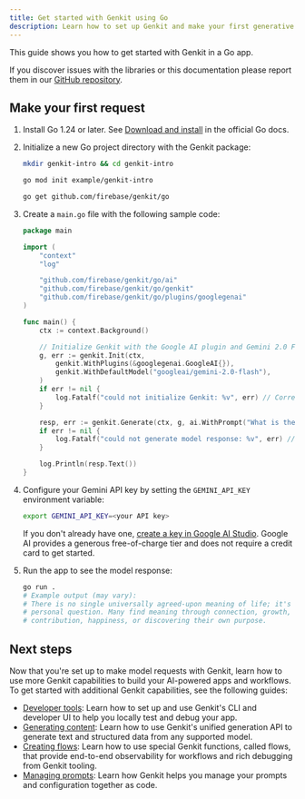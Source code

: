 ```yaml
---
title: Get started with Genkit using Go
description: Learn how to set up Genkit and make your first generative AI request in a Go application.
---
```


This guide shows you how to get started with Genkit in a Go app.

If you discover issues with the libraries or this documentation please report
them in our [GitHub repository](https://github.com/firebase/genkit/).

## Make your first request

1.  Install Go 1.24 or later. See [Download and install](https://go.dev/doc/install)
    in the official Go docs.

2.  Initialize a new Go project directory with the Genkit package:

    ```bash
    mkdir genkit-intro && cd genkit-intro

    go mod init example/genkit-intro

    go get github.com/firebase/genkit/go
    ```

3.  Create a `main.go` file with the following sample code:

    ```go
    package main

    import (
        "context"
        "log"

        "github.com/firebase/genkit/go/ai"
        "github.com/firebase/genkit/go/genkit"
        "github.com/firebase/genkit/go/plugins/googlegenai"
    )

    func main() {
        ctx := context.Background()

        // Initialize Genkit with the Google AI plugin and Gemini 2.0 Flash.
        g, err := genkit.Init(ctx,
            genkit.WithPlugins(&googlegenai.GoogleAI{}),
            genkit.WithDefaultModel("googleai/gemini-2.0-flash"),
        )
        if err != nil {
            log.Fatalf("could not initialize Genkit: %v", err) // Corrected format specifier
        }

        resp, err := genkit.Generate(ctx, g, ai.WithPrompt("What is the meaning of life?"))
        if err != nil {
            log.Fatalf("could not generate model response: %v", err) // Corrected format specifier
        }

        log.Println(resp.Text())
    }
    ```

4.  Configure your Gemini API key by setting the `GEMINI_API_KEY` environment
    variable:

    ```bash
    export GEMINI_API_KEY=<your API key>
    ```

    If you don't already have one, [create a key in Google AI Studio](https://aistudio.google.com/apikey).
    Google AI provides a generous free-of-charge tier and does not require a
    credit card to get started.

5.  Run the app to see the model response:

    ```bash
    go run .
    # Example output (may vary):
    # There is no single universally agreed-upon meaning of life; it's a deeply
    # personal question. Many find meaning through connection, growth,
    # contribution, happiness, or discovering their own purpose.
    ```

## Next steps

Now that you're set up to make model requests with Genkit, learn how to use more
Genkit capabilities to build your AI-powered apps and workflows. To get started
with additional Genkit capabilities, see the following guides:

- [Developer tools](/docs/devtools): Learn how to set up and use
  Genkit's CLI and developer UI to help you locally test and debug your app.
- [Generating content](/go/docs/models): Learn how to use Genkit's
  unified generation API to generate text and structured data from any
  supported model.
- [Creating flows](/go/docs/flows): Learn how to use special Genkit
  functions, called flows, that provide end-to-end observability for workflows
  and rich debugging from Genkit tooling.
- [Managing prompts](/go/docs/dotprompt): Learn how Genkit helps you
  manage your prompts and configuration together as code.
